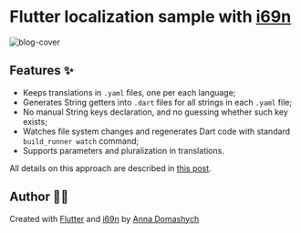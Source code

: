 # Flutter localization sample with [i69n](https://pub.dev/packages/i69n)

![blog-cover](https://miro.medium.com/max/1400/1*jxfIDeqCYCTT1jmNY44hUw.png)

## Features ✨

* Keeps translations in `.yaml` files, one per each language;
* Generates String getters into `.dart` files for all strings in each `.yaml` file;
* No manual String keys declaration, and no guessing whether such key exists;
* Watches file system changes and regenerates Dart code with standard `build_runner watch` command;
* Supports parameters and pluralization in translations.

All details on this approach are described in [this post](https://medium.com/@anna.domashych/yet-another-localization-approach-in-flutter-477cf058ba41).

## Author 👩‍💻

Created with [Flutter](https://flutter.dev/) and [i69n](https://pub.dev/packages/i69n) by [Anna Domashych](https://foxanna.github.io/)
